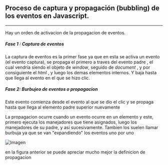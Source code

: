 ## Proceso de captura y propagación (bubbling) de los eventos en Javascript.

***
Hay un orden de activacion de la propagacion de eventos.

##### Fase 1 : Captura de eventos
La captura de eventos es la primer fase ya que en esta se activa un evento (el evento captura), se propaga  el primero a traves del evento padre , el cual vendría siendo el objeto de *window*, seguido de *document* , y por consiguiente el *html* , y luego los demas elementos internos. Y baja hasta que llega al evento en el que se hizo clic. 

##### Fase 2: Burbujeo de eventos o propagacion 
Este evento comienza desde el evento al que se dio el clic y se propaga hasta que llega al elemento padre superior nuevamente  

La propagacion ocurre cuando un evento ocurre en un elemento y este, primero ejecuta los manejadores que tiene asignados, luego los manejadores de su padre, y así sucesivamente.
Tambien los suelen llamar burbuja ya que se van "expandiendo" los eventos uno por uno

![Imagen](https://miro.medium.com/max/724/0*xx90C4a2Np_gz0w8.png)

en la figura anterior se puede apreciar mucho mejor la definicion de propagacion  

